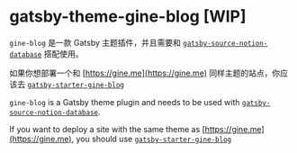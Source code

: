 # gatsby-theme-gine-blog [WIP]

`gine-blog` 是一款 Gatsby 主题插件，并且需要和 [`gatsby-source-notion-database`](https://github.com/mayneyao/gatsby-source-notion-database) 搭配使用。

如果你想部署一个和 [https://gine.me](https://gine.me) 同样主题的站点，你应该去 [`gatsby-starter-gine-blog`](https://github.com/mayneyao/gatsby-starter-gine-blog) 


`gine-blog` is a Gatsby theme plugin and needs to be used with [`gatsby-source-notion-database`](https://github.com/mayneyao/gatsby-source-notion-database).

If you want to deploy a site with the same theme as [https://gine.me](https://gine.me), you should use [`gatsby-starter-gine-blog`](https://github.com/mayneyao/gatsby-starter-gine-Blog)